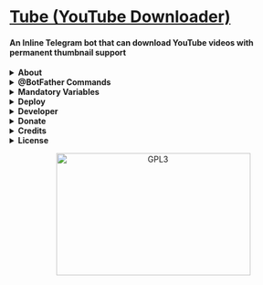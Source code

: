 <h1 align="left">
    <a href="https://github.com/m4mallu">Tube (YouTube Downloader)
</a>
</h1>

#### An Inline Telegram bot that can download YouTube videos with permanent thumbnail support

<details>
    <summary><b>About</b></summary>
    <p align="left"></p>
    <ul>
        <li><b><strike>Bot need to be in Inline Mode</strike></b></li>
        <li>Search keyword inline (In bot chat).</li>
        <li>Send a photo to bot to set custom thumbnail permanently.</li>
        <li>The thumbnail will be in all the downloads until clear it in options.</li>
        <li>View the custom thumbnail in option.</li>
        <li>If no thumbnail available, bot will set the default YouTube video thumbnail in downloading.</li>
        <li>Authorized users facility [The bot will be in public when this list kept empty]</li>
        <li>Sudo Users of this bot can broadcast messages to the bot users.</li>
        <li>Force users to subscribe a specific chat. [works as normal when list is empty]</li>
    </ul>
</details>
<details>
    <summary><b>@BotFather Commands</b></summary>
    <p align="left"></p>
    
    start - Check alive
    send - broadcast                   [ As reply to any message ]
    subs - Count active subscribers
</details>
<details>
    <summary><b>Mandatory Variables</b></summary>
    <p align="left"></p>
    
    API_HASH        Your API Hash from my.telegram.org
    API_ID          Your API ID from my.telegram.org
    BOT_TOKEN       Your Bot Token from BotFather
    AUTH_USERS      Create a list of User Ids to use this bot. (If kept empty, bot will be in public domain)
    SUDO_USERS      Create a list of Super User Ids to use this bot. (For Broadcasting )
    DB_URI          Mandatory when deployed in local
</details>
<details>
    <summary><b>Deploy</b></summary>
    <p align="left"></p>
    <br><b><u>This repository cannot be able deploy in heroku due to some reasons.</u></b><br>To deploy this bot in heroku..<br><br>
        1. Fork this Repository first.<br>
        2. Change the URL of 'repository' parameter in <a href="https://github.com/m4mallu/tube/blob/main/app.json#L7"> app.json</a> to your fork URL.<br>
        3. Change the <a href="https://github.com/m4mallu/tube/blob/main/README.md?plain=1#L50"> Deploy button URL</a> to your fork URL.<br>
        4. Finally, deploy it from your own fork.<br><br><br>
    <a href="https://heroku.com/deploy?template=https://github.com/Asp625/tube">
        <img height="30px" src="https://img.shields.io/badge/Deploy%20To%20Heroku-blueviolet?style=for-the-badge&logo=heroku">
    </a><br><br>
<p>
    <b>2. <u>Deploy to VPS</u></b><br>
    <ul>
        <li>Open a Linux Terminal and run the following commands.</li>
        <li><code>git clone https://github.com/m4mallu/tube</code></li>
        <li><code>cd inline-tube-mate</code></li>
        <li>Create a database URI with the <a href="https://telegra.ph/Clonebot-UI-Help-05-30"><b>TUTORIAL</b></a>.</li>
        <li>Create a <code>config.py</code> file with the mandatory variables and database URI.</li>
        <li>Run the following commands in the same terminal opened.</li>
        <li><code>virtualenv -p python3 venv</code></li>
        <li><code>. ./venv/bin/activate</code></li>
        <li><code>pip3 install -r requirements.txt</code></li>
        <li><code>python3 bot.py</code></li>
    </ul>
    </p>
</details>
<details>
  <summary><b>Developer</b></summary>
    <p align="left">
        <img alt="GPL3" src ="https://c.tenor.com/10Zdx_RXqgcAAAAC/programming-crazy.gif" width="260px" style="max-width:100%;"/><br>
            <a href="https://t.me/space4renjith"><img src="https://img.shields.io/badge/Renjith-Mangal-orange" height="24">
        </a>&nbsp;
            <a href="https://t.me/rmprojects"><img src="https://img.shields.io/badge/Updates-Channel-orange" height="24">
        </a>
</p>
</details>
<details>
    <summary><b>Donate</b></summary>
    <p align="left">
    <b>Buy me a coffee for the work !</b><br>
    <img src="https://telegra.ph/file/b926b7e8ea84826d81d8a.png" width="260px" style="max-width:100%;"/><br><br>
      <a href="https://www.paypal.me/space4renjith" target="_blank">
        <img src="https://img.shields.io/badge/Donate-Me%20-orange?style=for-the-badge&logo=paypal">
    </a>
</p>
</details>
<details>
  <summary><b>Credits</b></summary>
    <p align="left">
      <a href="https://github.com/pyrogram/pyrogram">
        <img src="https://img.shields.io/badge/Pyrogram-Framework%20-orange" height="32.8">
    </a>
    <a href="https://github.com/SpEcHiDe">
        <img src="https://img.shields.io/badge/-SpEcHiDe-orange" height="32.8">
    </a>
</p>
</details>
<details>
  <summary><b>License</b></summary>
    <p align="left">
    <a href="https://choosealicense.com/licenses/gpl-3.0/">
        <img src="https://img.shields.io/badge/GPL%20V3-License%20-orange">
    </a>
</p>
</details>
<p align="center">
    <a href="https://t.me/space4renjith">
        <img alt="GPL3" src ="https://telegra.ph/file/c4f778ccfc576a954dd20.gif" width="340" height="214"/>
    </a>
</p>
